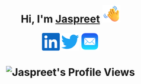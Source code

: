 <h1 align="center">Hi, I'm <a href="https://jaspreet.io" target="_blank">Jaspreet</a> 
<img alt="wave" height="48" width="48" src="assets/wave.png"/>
</h1>

<p align="center">
  <a href="https://www.linkedin.com/in/jsinghwaraich/" target="_blank"><img alt="Jaspreet's LinkedIN" title="LinkedIn" height="48" width="48" src="assets/linkedin.svg"/></a>
  <a href="https://twitter.com/jsinghwaraich" target="_blank"><img alt="Jaspreet's Twitter" height="48" width="48" src="assets/twitter.svg"/></a>
  <a href="mailto:jaspreet@jaspreet.io" target="_blank"><img alt="Jaspreet's Email" height="50" width="50" src="assets/mail.svg"/></a>
</p>

<h1 align="center">

![Jaspreet's Profile Views](https://komarev.com/ghpvc/?username=jsinghwaraich&color=blue&label=Profile+Views)

</h1>
